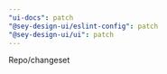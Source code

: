 ```yaml
---
"ui-docs": patch
"@sey-design-ui/eslint-config": patch
"@sey-design-ui/ui": patch
---
```


Repo/changeset
